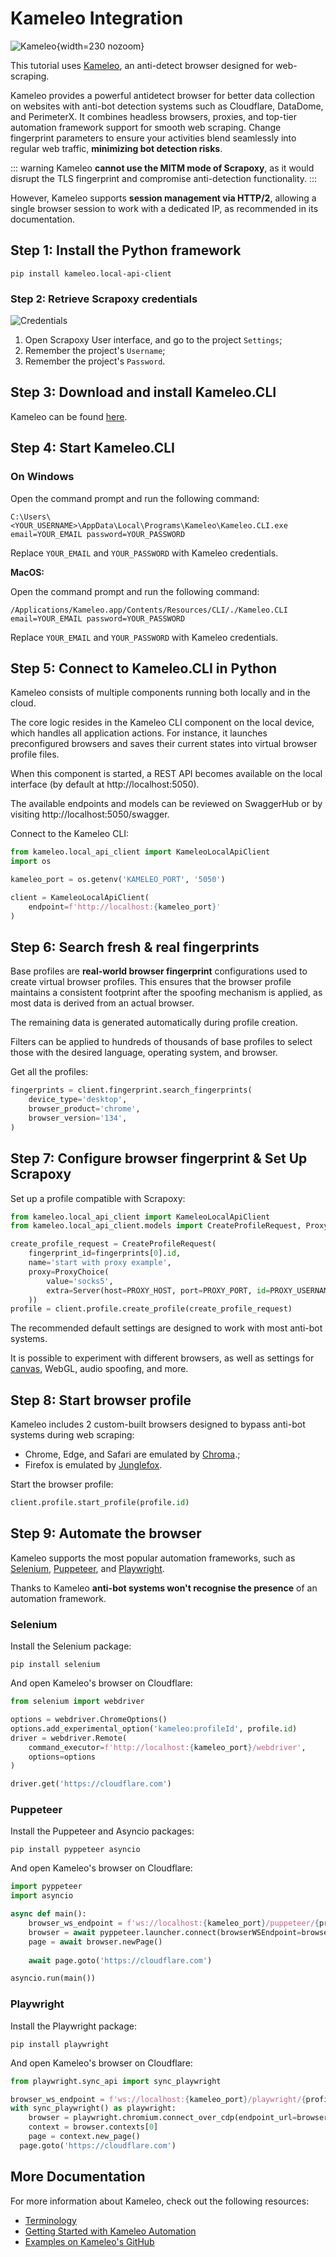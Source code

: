 # Kameleo Integration

![Kameleo](kameleo.svg){width=230 nozoom}

This tutorial uses [Kameleo](/l/kameleo), 
an anti-detect browser designed for web-scraping.

Kameleo provides a powerful antidetect browser for better data collection on websites with anti-bot detection systems such as Cloudflare, DataDome, and PerimeterX.
It combines headless browsers, proxies, and top-tier automation framework support for smooth web scraping. 
Change fingerprint parameters to ensure your activities blend seamlessly into regular web traffic, **minimizing bot detection risks**.

::: warning
Kameleo **cannot use the MITM mode of Scrapoxy**,
as it would disrupt the TLS fingerprint and compromise anti-detection functionality.
:::

However, Kameleo supports **session management via HTTP/2**, 
allowing a single browser session to work with a dedicated IP, 
as recommended in its documentation.


## Step 1: Install the Python framework

```shell
pip install kameleo.local-api-client
```


### Step 2: Retrieve Scrapoxy credentials

![Credentials](../../credentials.png)

1. Open Scrapoxy User interface, and go to the project `Settings`;
2. Remember the project's `Username`;
3. Remember the project's `Password`.


## Step 3: Download and install Kameleo.CLI

Kameleo can be found
[here](/l/kameleo-downloads).


## Step 4: Start Kameleo.CLI

### On Windows

Open the command prompt and run the following command:

```shell
C:\Users\<YOUR_USERNAME>\AppData\Local\Programs\Kameleo\Kameleo.CLI.exe email=YOUR_EMAIL password=YOUR_PASSWORD
```

Replace `YOUR_EMAIL` and `YOUR_PASSWORD` with Kameleo credentials.


**MacOS:**

Open the command prompt and run the following command:

```shell
/Applications/Kameleo.app/Contents/Resources/CLI/./Kameleo.CLI email=YOUR_EMAIL password=YOUR_PASSWORD
```

Replace `YOUR_EMAIL` and `YOUR_PASSWORD` with Kameleo credentials.


## Step 5: Connect to Kameleo.CLI in Python

Kameleo consists of multiple components running both locally and in the cloud.

The core logic resides in the Kameleo CLI component on the local device, which handles all application actions.
For instance, it launches preconfigured browsers and saves their current states into virtual browser profile files.

When this component is started, a REST API becomes available on the local interface (by default at http://localhost:5050).

The available endpoints and models can be reviewed on SwaggerHub or by visiting http://localhost:5050/swagger.

Connect to the Kameleo CLI:

```python
from kameleo.local_api_client import KameleoLocalApiClient
import os

kameleo_port = os.getenv('KAMELEO_PORT', '5050')

client = KameleoLocalApiClient(
    endpoint=f'http://localhost:{kameleo_port}'
)
```


## Step 6: Search fresh & real fingerprints

Base profiles are **real-world browser fingerprint** configurations used to create virtual browser profiles.
This ensures that the browser profile maintains a consistent footprint after the spoofing mechanism is applied,
as most data is derived from an actual browser.

The remaining data is generated automatically during profile creation.

Filters can be applied to hundreds of thousands of base profiles to select those with the desired language,
operating system, and browser.

Get all the profiles:

```python
fingerprints = client.fingerprint.search_fingerprints(
    device_type='desktop',
    browser_product='chrome',
    browser_version='134',
)
```


## Step 7: Configure browser fingerprint & Set Up Scrapoxy

Set up a profile compatible with Scrapoxy:

```python
from kameleo.local_api_client import KameleoLocalApiClient
from kameleo.local_api_client.models import CreateProfileRequest, ProxyChoice, Server

create_profile_request = CreateProfileRequest(
    fingerprint_id=fingerprints[0].id,
    name='start with proxy example',
    proxy=ProxyChoice(
        value='socks5',
        extra=Server(host=PROXY_HOST, port=PROXY_PORT, id=PROXY_USERNAME, secret=PROXY_PASSWORD)
    ))
profile = client.profile.create_profile(create_profile_request)
```

The recommended default settings are designed to work with most anti-bot systems.

It is possible to experiment with different browsers, as well as settings for [canvas](/l/kameleo-canvas),
WebGL, audio spoofing, and more.


## Step 8: Start browser profile

Kameleo includes 2 custom-built browsers designed to bypass anti-bot systems during web scraping:

* Chrome, Edge, and Safari are emulated by [Chroma](/l/kameleo-chroma).;
* Firefox is emulated by [Junglefox](/l/kameleo-junglefox).

Start the browser profile:

```python
client.profile.start_profile(profile.id)
```


## Step 9: Automate the browser

Kameleo supports the most popular automation frameworks, such as
[Selenium](/l/selenium),
[Puppeteer](/l/puppeteer), and
[Playwright](/l/playwright).

Thanks to Kameleo **anti-bot systems won't recognise the presence** of an automation framework.


### Selenium

Install the Selenium package:

```shell
pip install selenium
```

And open Kameleo's browser on Cloudflare:

```python
from selenium import webdriver

options = webdriver.ChromeOptions()
options.add_experimental_option('kameleo:profileId', profile.id)
driver = webdriver.Remote(
    command_executor=f'http://localhost:{kameleo_port}/webdriver',
    options=options
)

driver.get('https://cloudflare.com')
```


### Puppeteer

Install the Puppeteer and Asyncio packages:

```shell
pip install pyppeteer asyncio
```

And open Kameleo's browser on Cloudflare:

```python
import pyppeteer
import asyncio

async def main():
    browser_ws_endpoint = f'ws://localhost:{kameleo_port}/puppeteer/{profile.id}'
    browser = await pyppeteer.launcher.connect(browserWSEndpoint=browser_ws_endpoint, defaultViewport=False)
    page = await browser.newPage()
    
    await page.goto('https://cloudflare.com')

asyncio.run(main())
```


### Playwright

Install the Playwright package:

```shell
pip install playwright
```

And open Kameleo's browser on Cloudflare:

```python
from playwright.sync_api import sync_playwright

browser_ws_endpoint = f'ws://localhost:{kameleo_port}/playwright/{profile.id}'
with sync_playwright() as playwright:
    browser = playwright.chromium.connect_over_cdp(endpoint_url=browser_ws_endpoint)
    context = browser.contexts[0]
    page = context.new_page()
  page.goto('https://cloudflare.com')
```


## More Documentation

For more information about Kameleo, check out the following resources:

* [Terminology](/l/kameleo-terminology)
* [Getting Started with Kameleo Automation](/l/kameleo-getting-started)
* [Examples on Kameleo's GitHub](/l/kameleo-examples)

